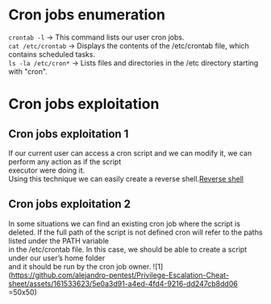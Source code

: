 # Cron jobs enumeration
`crontab -l` -> This command lists our user cron jobs.<br />
`cat /etc/crontab` -> Displays the contents of the /etc/crontab file, which contains scheduled tasks.<br />
`ls -la /etc/cron*` ->  Lists files and directories in the /etc directory starting with "cron".<br />

# Cron jobs exploitation
## Cron jobs exploitation 1
If our current user can access a cron script and we can modify it, we can perform any action as if the script<br />
executor were doing it. <br />
Using this technique we can easily create a reverse shell.[Reverse shell](https://github.com/alejandro-pentest/Fundamentals/blob/main/Reverse%20shells.md)

## Cron jobs exploitation 2
In some situations we can find an existing cron job where the script is deleted.
If the full path of the script is not defined cron will refer to the paths listed under the PATH variable <br />
in the /etc/crontab file. In this case, we should be able to create a script under our user’s home folder<br />
and it should be run by the cron job owner.
![1](https://github.com/alejandro-pentest/Privilege-Escalation-Cheat-sheet/assets/161533623/5e0a3d91-a4ed-4fd4-9216-dd247cb8dd06 =50x50)
